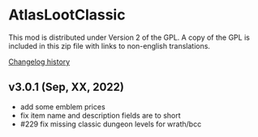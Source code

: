 # AtlasLootClassic

This mod is distributed under Version 2 of the GPL.  A copy of the GPL is included in this zip file with links to non-english translations.

[Changelog history](https://github.com/Hoizame/AtlasLootClassic/blob/master/AtlasLootClassic/Documentation/Release_Notes.md)

## v3.0.1 (Sep, XX, 2022)

- add some emblem prices
- fix item name and description fields are to short
- #229 fix missing classic dungeon levels for wrath/bcc
